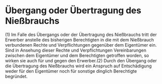 # Übergang oder Übertragung des Nießbrauchs

(1) Im Falle des Übergangs oder der Übertragung des Nießbrauchs tritt der Erwerber anstelle des bisherigen Berechtigten in die mit dem Nießbrauch verbundenen Rechte und Verpflichtungen gegenüber dem Eigentümer ein. Sind in Ansehung dieser Rechte und Verpflichtungen Vereinbarungen zwischen dem Eigentümer und dem Berechtigten getroffen worden, so wirken sie auch für und gegen den Erwerber.(2) Durch den Übergang oder die Übertragung des Nießbrauchs wird ein Anspruch auf Entschädigung weder für den Eigentümer noch für sonstige dinglich Berechtigte begründet. 

